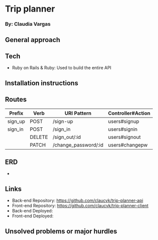 # Trip planner
### By: Claudia Vargas

## General approach

## Tech
- Ruby on Rails & Ruby: Used to build the entire API

## Installation instructions

## Routes

| Prefix                   | Verb   | URI Pattern                                           | Controller#Action  |
|--------------------------|--------|-------------------------------------------------------|--------------------|
| sign_up                  | POST   | /sign-up                                              | users#signup       |
| sign_in                  | POST   | /sign_in                                              | users#signin       |
|                          | DELETE | /sign_out/:id                                         | users#signout      |
|                          | PATCH  | /change_password/:id                                  | users#changepw     |



## ERD
-


## Links

- Back-end Repository: https://github.com/claucvk/trip-planner-api
- Front-end Repository: https://github.com/claucvk/trip-planner-client
- Back-end Deployed:
- Front-end Deployed:

## Unsolved problems or major hurdles
